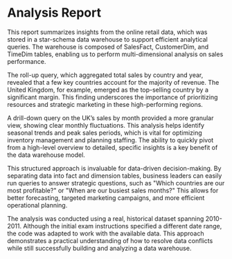 # Analysis Report
This report summarizes insights from the online retail data, which was stored in a star-schema data warehouse to support efficient analytical queries. The warehouse is composed of SalesFact, CustomerDim, and TimeDim tables, enabling us to perform multi-dimensional analysis on sales performance.

The roll-up query, which aggregated total sales by country and year, revealed that a few key countries account for the majority of revenue. The United Kingdom, for example, emerged as the top-selling country by a significant margin. This finding underscores the importance of prioritizing resources and strategic marketing in these high-performing regions.

A drill-down query on the UK’s sales by month provided a more granular view, showing clear monthly fluctuations. This analysis helps identify seasonal trends and peak sales periods, which is vital for optimizing inventory management and planning staffing. The ability to quickly pivot from a high-level overview to detailed, specific insights is a key benefit of the data warehouse model.

This structured approach is invaluable for data-driven decision-making. By separating data into fact and dimension tables, business leaders can easily run queries to answer strategic questions, such as "Which countries are our most profitable?" or "When are our busiest sales months?" This allows for better forecasting, targeted marketing campaigns, and more efficient operational planning.

The analysis was conducted using a real, historical dataset spanning 2010-2011. Although the initial exam instructions specified a different date range, the code was adapted to work with the available data. This approach demonstrates a practical understanding of how to resolve data conflicts while still successfully building and analyzing a data warehouse.